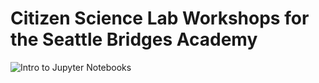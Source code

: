 # Citizen Science Lab Workshops for the Seattle Bridges Academy
![Intro to Jupyter Notebooks](https://sciencelabbridges.com/hub/user-redirect/git-pull?repo=https%3A%2F%2Fgithub.com%2Fchandrunarayan%2Fsciencelab&urlpath=lab%2Ftree%2Fsciencelab%2F)
